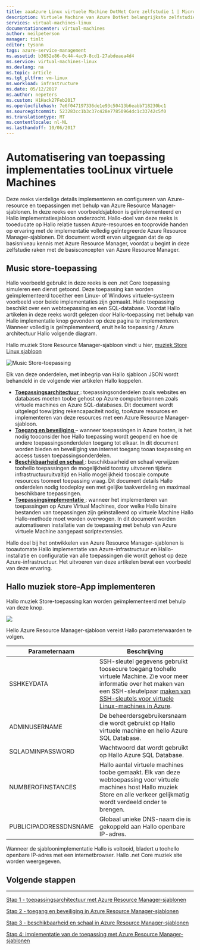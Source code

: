 ```yaml
---
title: aaaAzure Linux virtuele Machine DotNet Core zelfstudie 1 | Microsoft Docs
description: Virtuele Machine van Azure DotNet belangrijkste zelfstudie
services: virtual-machines-linux
documentationcenter: virtual-machines
author: neilpeterson
manager: timlt
editor: tysonn
tags: azure-service-management
ms.assetid: b3652e86-0c44-4ac9-8cd1-27abdeaea4d4
ms.service: virtual-machines-linux
ms.devlang: na
ms.topic: article
ms.tgt_pltfrm: vm-linux
ms.workload: infrastructure
ms.date: 05/12/2017
ms.author: nepeters
ms.custom: H1Hack27Feb2017
ms.openlocfilehash: 7e6f047197336de1e93c50413b6eabb718230bc1
ms.sourcegitcommit: 523283cc1b3c37c428e77850964dc1c33742c5f0
ms.translationtype: MT
ms.contentlocale: nl-NL
ms.lasthandoff: 10/06/2017
---
```

# <a name="automating-application-deployments-toolinux-virtual-machines"></a>Automatisering van toepassing implementaties tooLinux virtuele Machines 

Deze reeks vierdelige details implementeren en configureren van Azure-resource en toepassingen met behulp van Azure Resource Manager-sjablonen. In deze reeks een voorbeeldsjabloon is geïmplementeerd en Hallo implementatiesjabloon onderzocht. Hallo-doel van deze reeks is tooeducate op Hallo relatie tussen Azure-resources en tooprovide handen op ervaring met de implementatie volledig geïntegreerde Azure Resource Manager-sjablonen. Dit document wordt ervan uitgegaan dat de op basisniveau kennis met Azure Resource Manager, voordat u begint in deze zelfstudie raken met de basisconcepten van Azure Resource Manager. 

## <a name="music-store-application"></a>Music store-toepassing
Hallo voorbeeld gebruikt in deze reeks is een .net Core toepassing simuleren een dienst getoond. Deze toepassing kan worden geïmplementeerd tooeither een Linux- of Windows virtuele-systeem voorbeeld voor beide implementaties zijn gemaakt. Hallo toepassing beschikt over een webtoepassing en een SQL-database. Voordat Hallo artikelen in deze reeks wordt gelezen door Hallo-toepassing met behulp van Hallo implementatie knop gevonden op deze pagina te implementeren. Wanneer volledig is geïmplementeerd, eruit hello toepassing / Azure architectuur Hallo volgende diagram. 

Hallo muziek Store Resource Manager-sjabloon vindt u hier, [muziek Store Linux sjabloon](https://github.com/neilpeterson/nepeters-azure-templates/tree/master/dotnet-core-music-linux-vm-sql-db)

![Music Store-toepassing](./media/dotnet-core-1-landing/music-store.png)

Elk van deze onderdelen, met inbegrip van Hallo sjabloon JSON wordt behandeld in de volgende vier artikelen Hallo koppelen.

* [**Toepassingsarchitectuur** ](dotnet-core-2-architecture.md?toc=%2fazure%2fvirtual-machines%2flinux%2ftoc.json) : toepassingsonderdelen zoals websites en databases moeten toobe gehost op Azure computerbronnen zoals virtuele machines en Azure SQL-databases. Dit document wordt uitgelegd toewijzing rekencapaciteit nodig, tooAzure resources en implementeren van deze resources met een Azure Resource Manager-sjabloon. 
* [**Toegang en beveiliging** ](dotnet-core-3-access-security.md?toc=%2fazure%2fvirtual-machines%2flinux%2ftoc.json) – wanneer toepassingen in Azure hosten, is het nodig tooconsider hoe Hallo toepassing wordt geopend en hoe de andere toepassingsonderdelen toegang tot elkaar. In dit document worden bieden en beveiliging van internet toegang tooan toepassing en access tussen toepassingsonderdelen.
* [**Beschikbaarheid en schaal** ](dotnet-core-4-availability-scale.md?toc=%2fazure%2fvirtual-machines%2flinux%2ftoc.json) : beschikbaarheid en schaal verwijzen toohello toepassingen de mogelijkheid toostay uitvoeren tijdens infrastructuuruitvaltijd en Hallo mogelijkheid tooscale compute resources toomeet toepassing vraag. Dit document details Hallo onderdelen nodig toodeploy een met gelijke taakverdeling en maximaal beschikbare toepassingen.
* [**Toepassingsimplementatie** ](dotnet-core-5-app-deployment.md?toc=%2fazure%2fvirtual-machines%2flinux%2ftoc.json) : wanneer het implementeren van toepassingen op Azure Virtual Machines, door welke Hallo binaire bestanden van toepassingen zijn geïnstalleerd op virtuele Machine Hallo Hallo-methode moet worden overwogen. In dit document worden automatiseren installatie van de toepassing met behulp van Azure virtuele Machine aangepast scriptextensies.

Hallo doel bij het ontwikkelen van Azure Resource Manager-sjablonen is tooautomate Hallo implementatie van Azure-infrastructuur en Hallo-installatie en configuratie van alle toepassingen die wordt gehost op deze Azure-infrastructuur. Het uitvoeren van deze artikelen bevat een voorbeeld van deze ervaring.

## <a name="deploy-hello-music-store-application"></a>Hallo muziek store-App implementeren
Hallo muziek Store-toepassing kan worden geïmplementeerd met behulp van deze knop.

<a href="https://portal.azure.com/#create/Microsoft.Template/uri/https%3A%2F%2Fraw.githubusercontent.com%2FMicrosoft%2Fdotnet-core-sample-templates%2Fmaster%2Fdotnet-core-music-linux%2Fazuredeploy.json" target="_blank"> <img src="http://azuredeploy.net/deploybutton.png"/>
</a>

Hello Azure Resource Manager-sjabloon vereist Hallo parameterwaarden te volgen.

| Parameternaam | Beschrijving |
| --- | --- |
| SSHKEYDATA |SSH-sleutel gegevens gebruikt toosecure toegang toohello virtuele Machine. Zie voor meer informatie over het maken van een SSH-sleutelpaar [maken van SSH-sleutels voor virtuele Linux-machines in Azure](mac-create-ssh-keys.md?toc=%2fazure%2fvirtual-machines%2flinux%2ftoc.json). |
| ADMINUSERNAME |De beheerdersgebruikersnaam die wordt gebruikt op Hallo virtuele machine en hello Azure SQL Database. |
| SQLADMINPASSWORD |Wachtwoord dat wordt gebruikt op Hallo Azure SQL Database. |
| NUMBEROFINSTANCES |Hallo aantal virtuele machines toobe gemaakt. Elk van deze webtoepassing voor virtuele machines host Hallo muziek Store en alle verkeer gelijkmatig wordt verdeeld onder te brengen. |
| PUBLICIPADDRESSDNSNAME |Globaal unieke DNS-naam die is gekoppeld aan Hallo openbare IP-adres. |

Wanneer de sjabloonimplementatie Hallo is voltooid, bladert u toohello openbare IP-adres met een internetbrowser. Hallo .net Core muziek site worden weergegeven.

## <a name="next-steps"></a>Volgende stappen
<hr>

[Stap 1 - toepassingsarchitectuur met Azure Resource Manager-sjablonen](dotnet-core-2-architecture.md?toc=%2fazure%2fvirtual-machines%2flinux%2ftoc.json)

[Stap 2 - toegang en beveiliging in Azure Resource Manager-sjablonen](dotnet-core-3-access-security.md?toc=%2fazure%2fvirtual-machines%2flinux%2ftoc.json)

[Stap 3 - beschikbaarheid en schaal in Azure Resource Manager-sjablonen](dotnet-core-4-availability-scale.md?toc=%2fazure%2fvirtual-machines%2flinux%2ftoc.json)

[Stap 4: implementatie van de toepassing met Azure Resource Manager-sjablonen](dotnet-core-5-app-deployment.md?toc=%2fazure%2fvirtual-machines%2flinux%2ftoc.json)

